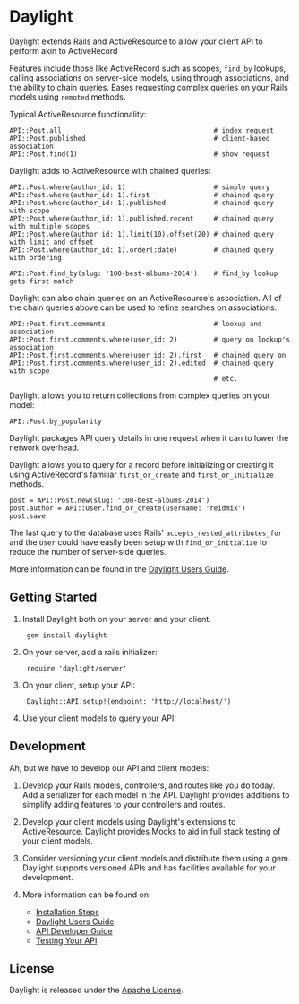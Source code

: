 # Daylight

Daylight extends Rails and ActiveResource to allow your client API to perform
akin to ActiveRecord

Features include those like ActiveRecord such as scopes, `find_by` lookups,
calling associations on  server-side models, using through associations, and
the ability to chain queries.  Eases requesting complex queries on your Rails
models using `remoted` methods.

Typical ActiveResource functionality:

    API::Post.all                                      # index request
    API::Post.published                                # client-based association
    API::Post.find(1)                                  # show request

Daylight adds to ActiveResource with chained queries:

    API::Post.where(author_id: 1)                      # simple query
    API::Post.where(author_id: 1).first                # chained query
    API::Post.where(author_id: 1).published            # chained query with scope
    API::Post.where(author_id: 1).published.recent     # chained query with multiple scopes
    API::Post.where(author_id: 1).limit(10).offset(20) # chained query with limit and offset
    API::Post.where(author_id: 1).order(:date)         # chained query with ordering

    API::Post.find_by(slug: '100-best-albums-2014')    # find_by lookup gets first match

Daylight can also chain queries on an ActiveResource's association.  All of the
chain queries above can be used to refine searches on associations:

    API::Post.first.comments                           # lookup and association
    API::Post.first.comments.where(user_id: 2)         # query on lookup's association
    API::Post.first.comments.where(user_id: 2).first   # chained query on
    API::Post.first.comments.where(user_id: 2).edited  # chained query with scope
                                                       # etc.

Daylight allows you to return collections from complex queries on your model:

    API::Post.by_popularity

Daylight packages API query details in one request when it can to lower
the network overhead.

Daylight allows you to query for a record before initializing or creating it
using ActiveRecord's familiar `first_or_create` and `first_or_initialize`
methods.

    post = API::Post.new(slug: '100-best-albums-2014')
    post.author = API::User.find_or_create(username: 'reidmix')
    post.save

The last query to the database uses Rails' `accepts_nested_attributes_for`
and the `User` could have easily been setup with `find_or_initialize` to
reduce the number of server-side queries.

More information can be found in the [Daylight Users Guide](doc/guide.md).

## Getting Started

1. Install Daylight both on your server and your client.

        gem install daylight

2. On your server, add a rails initializer:

        require 'daylight/server'

3. On your client, setup your API:

        Daylight::API.setup!(endpoint: 'http://localhost/')

4. Use your client models to query your API!

## Development

Ah, but we have to develop our API and client models:

1. Develop your Rails models, controllers, and routes like you do today.  Add
   a serializer for each model in the API.  Daylight provides additions to
   simplify adding features to your controllers and routes.

2. Develop your client models using Daylight's extensions to ActiveResource.
   Daylight provides Mocks to aid in full stack testing of your client models.

3. Consider versioning your client models and distribute them using a gem.
   Daylight supports versioned APIs and has facilities available for your
   development.

4. More information can be found on:
    * [Installation Steps](doc/install.md)
    * [Daylight Users Guide](doc/guide.md)
    * [API Developer Guide](doc/develop.md)
    * [Testing Your API](doc/api_mock.md)

## License

Daylight is released under the [Apache License](http://www.apache.org/licenses/LICENSE-2.0).
